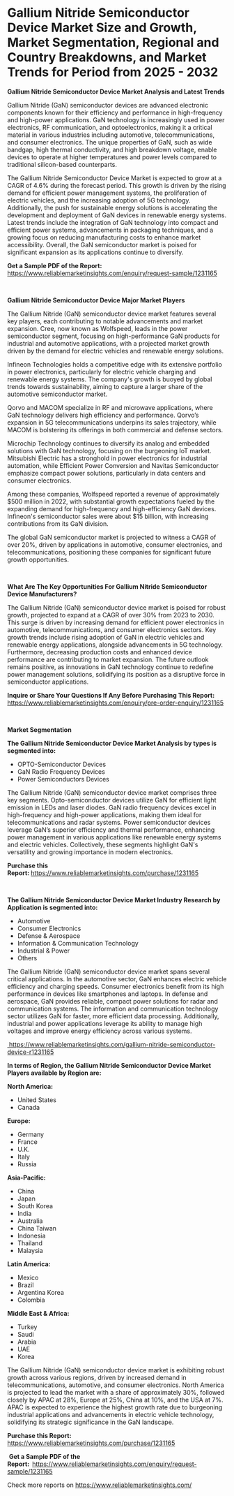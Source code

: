 <p><h1>Gallium Nitride Semiconductor Device Market Size and Growth, Market Segmentation, Regional and Country Breakdowns, and Market Trends for Period from 2025 -  2032</h1></p><p><strong>Gallium Nitride Semiconductor Device Market Analysis and Latest Trends</strong></p>
<p><p>Gallium Nitride (GaN) semiconductor devices are advanced electronic components known for their efficiency and performance in high-frequency and high-power applications. GaN technology is increasingly used in power electronics, RF communication, and optoelectronics, making it a critical material in various industries including automotive, telecommunications, and consumer electronics. The unique properties of GaN, such as wide bandgap, high thermal conductivity, and high breakdown voltage, enable devices to operate at higher temperatures and power levels compared to traditional silicon-based counterparts.</p><p>The Gallium Nitride Semiconductor Device Market is expected to grow at a CAGR of 4.6% during the forecast period. This growth is driven by the rising demand for efficient power management systems, the proliferation of electric vehicles, and the increasing adoption of 5G technology. Additionally, the push for sustainable energy solutions is accelerating the development and deployment of GaN devices in renewable energy systems. Latest trends include the integration of GaN technology into compact and efficient power systems, advancements in packaging techniques, and a growing focus on reducing manufacturing costs to enhance market accessibility. Overall, the GaN semiconductor market is poised for significant expansion as its applications continue to diversify.</p></p>
<p><strong>Get a Sample PDF of the Report:&nbsp;</strong> <a href="https://www.reliablemarketinsights.com/enquiry/request-sample/1231165?utm_campaign=2182&utm_medium=2&utm_source=Github&utm_content=ia&utm_term=23022025&utm_id=gallium-nitride-semiconductor-device">https://www.reliablemarketinsights.com/enquiry/request-sample/1231165</a></p>
<p>&nbsp;</p>
<p><strong>Gallium Nitride Semiconductor Device Major Market Players</strong></p>
<p><p>The Gallium Nitride (GaN) semiconductor device market features several key players, each contributing to notable advancements and market expansion. Cree, now known as Wolfspeed, leads in the power semiconductor segment, focusing on high-performance GaN products for industrial and automotive applications, with a projected market growth driven by the demand for electric vehicles and renewable energy solutions.</p><p>Infineon Technologies holds a competitive edge with its extensive portfolio in power electronics, particularly for electric vehicle charging and renewable energy systems. The company's growth is buoyed by global trends towards sustainability, aiming to capture a larger share of the automotive semiconductor market.</p><p>Qorvo and MACOM specialize in RF and microwave applications, where GaN technology delivers high efficiency and performance. Qorvo’s expansion in 5G telecommunications underpins its sales trajectory, while MACOM is bolstering its offerings in both commercial and defense sectors.</p><p>Microchip Technology continues to diversify its analog and embedded solutions with GaN technology, focusing on the burgeoning IoT market. Mitsubishi Electric has a stronghold in power electronics for industrial automation, while Efficient Power Conversion and Navitas Semiconductor emphasize compact power solutions, particularly in data centers and consumer electronics.</p><p>Among these companies, Wolfspeed reported a revenue of approximately $500 million in 2022, with substantial growth expectations fueled by the expanding demand for high-frequency and high-efficiency GaN devices. Infineon's semiconductor sales were about $15 billion, with increasing contributions from its GaN division.</p><p>The global GaN semiconductor market is projected to witness a CAGR of over 20%, driven by applications in automotive, consumer electronics, and telecommunications, positioning these companies for significant future growth opportunities.</p></p>
<p>&nbsp;</p>
<p><strong>What Are The Key Opportunities For Gallium Nitride Semiconductor Device Manufacturers?</strong></p>
<p><p>The Gallium Nitride (GaN) semiconductor device market is poised for robust growth, projected to expand at a CAGR of over 30% from 2023 to 2030. This surge is driven by increasing demand for efficient power electronics in automotive, telecommunications, and consumer electronics sectors. Key growth trends include rising adoption of GaN in electric vehicles and renewable energy applications, alongside advancements in 5G technology. Furthermore, decreasing production costs and enhanced device performance are contributing to market expansion. The future outlook remains positive, as innovations in GaN technology continue to redefine power management solutions, solidifying its position as a disruptive force in semiconductor applications.</p></p>
<p><strong>Inquire or Share Your Questions If Any Before Purchasing This Report:</strong> <a href="https://www.reliablemarketinsights.com/enquiry/pre-order-enquiry/1231165?utm_campaign=2182&utm_medium=2&utm_source=Github&utm_content=ia&utm_term=23022025&utm_id=gallium-nitride-semiconductor-device">https://www.reliablemarketinsights.com/enquiry/pre-order-enquiry/1231165</a></p>
<p>&nbsp;</p>
<p><strong>Market Segmentation</strong></p>
<p><strong>The Gallium Nitride Semiconductor Device Market Analysis by types is segmented into:</strong></p>
<p><ul><li>OPTO-Semiconductor Devices</li><li>GaN Radio Frequency Devices</li><li>Power Semiconductors Devices</li></ul></p>
<p><p>The Gallium Nitride (GaN) semiconductor device market comprises three key segments. Opto-semiconductor devices utilize GaN for efficient light emission in LEDs and laser diodes. GaN radio frequency devices excel in high-frequency and high-power applications, making them ideal for telecommunications and radar systems. Power semiconductor devices leverage GaN’s superior efficiency and thermal performance, enhancing power management in various applications like renewable energy systems and electric vehicles. Collectively, these segments highlight GaN's versatility and growing importance in modern electronics.</p></p>
<p><strong>Purchase this Report:&nbsp;</strong><a href="https://www.reliablemarketinsights.com/purchase/1231165?utm_campaign=2182&utm_medium=2&utm_source=Github&utm_content=ia&utm_term=23022025&utm_id=gallium-nitride-semiconductor-device">https://www.reliablemarketinsights.com/purchase/1231165</a></p>
<p>&nbsp;</p>
<p><strong>The Gallium Nitride Semiconductor Device Market Industry Research by Application is segmented into:</strong></p>
<p><ul><li>Automotive</li><li>Consumer Electronics</li><li>Defense & Aerospace</li><li>Information & Communication Technology</li><li>Industrial & Power</li><li>Others</li></ul></p>
<p><p>The Gallium Nitride (GaN) semiconductor device market spans several critical applications. In the automotive sector, GaN enhances electric vehicle efficiency and charging speeds. Consumer electronics benefit from its high performance in devices like smartphones and laptops. In defense and aerospace, GaN provides reliable, compact power solutions for radar and communication systems. The information and communication technology sector utilizes GaN for faster, more efficient data processing. Additionally, industrial and power applications leverage its ability to manage high voltages and improve energy efficiency across various systems.</p></p>
<p><a href="https://www.reliablemarketinsights.com/gallium-nitride-semiconductor-device-r1231165?utm_campaign=2182&utm_medium=2&utm_source=Github&utm_content=ia&utm_term=23022025&utm_id=gallium-nitride-semiconductor-device">&nbsp;https://www.reliablemarketinsights.com/gallium-nitride-semiconductor-device-r1231165</a></p>
<p><strong>In terms of Region, the Gallium Nitride Semiconductor Device Market Players available by Region are:</strong></p>
<p>
    <p> <strong> North America: </strong>
        <ul>
            <li>United States</li>
            <li>Canada</li>
        </ul>
        </p> 
    <p> <strong> Europe: </strong>
        <ul>
            <li>Germany</li>
            <li>France</li>
            <li>U.K.</li>
            <li>Italy</li>
            <li>Russia</li>
        </ul>
        </p> 
    <p> <strong> Asia-Pacific: </strong>
        <ul>
            <li>China</li>
            <li>Japan</li>
            <li>South Korea</li>
            <li>India</li>
            <li>Australia</li>
            <li>China Taiwan</li>
            <li>Indonesia</li>
            <li>Thailand</li>
            <li>Malaysia</li>
        </ul>
        </p> 
    <p> <strong> Latin America: </strong>
        <ul>
            <li>Mexico</li>
            <li>Brazil</li>
            <li>Argentina Korea</li>
            <li>Colombia</li>
        </ul>
        </p> 
    <p> <strong> Middle East & Africa: </strong>
        <ul>
            <li>Turkey</li>
            <li>Saudi</li>
            <li>Arabia</li>
            <li>UAE</li>
            <li>Korea</li>
        </ul>
    </p>
    </p>
<p><p>The Gallium Nitride (GaN) semiconductor device market is exhibiting robust growth across various regions, driven by increased demand in telecommunications, automotive, and consumer electronics. North America is projected to lead the market with a share of approximately 30%, followed closely by APAC at 28%, Europe at 25%, China at 10%, and the USA at 7%. APAC is expected to experience the highest growth rate due to burgeoning industrial applications and advancements in electric vehicle technology, solidifying its strategic significance in the GaN landscape.</p></p>
<p><strong>Purchase this Report: </strong><a href="https://www.reliablemarketinsights.com/purchase/1231165?utm_campaign=2182&utm_medium=2&utm_source=Github&utm_content=ia&utm_term=23022025&utm_id=gallium-nitride-semiconductor-device">https://www.reliablemarketinsights.com/purchase/1231165</a></p>
<p>&nbsp;<strong>Get a Sample PDF of the Report:&nbsp;&nbsp;</strong><a href="https://www.reliablemarketinsights.com/enquiry/request-sample/1231165?utm_campaign=2182&utm_medium=2&utm_source=Github&utm_content=ia&utm_term=23022025&utm_id=gallium-nitride-semiconductor-device">https://www.reliablemarketinsights.com/enquiry/request-sample/1231165</a></p>
<p><strong></strong></p>
<p>Check more reports on <a href="https://www.reliablemarketinsights.com/?utm_campaign=2182&utm_medium=2&utm_source=Github&utm_content=ia&utm_term=23022025&utm_id=gallium-nitride-semiconductor-device">https://www.reliablemarketinsights.com/</a></p>